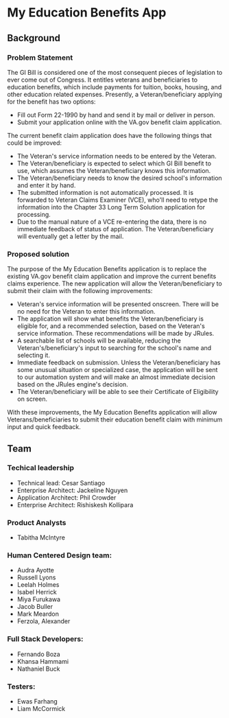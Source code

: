 # My Education Benefits App

## Background
### Problem Statement
The GI Bill is considered one of the most consequent pieces of legislation to ever come out of Congress. It entitles veterans and beneficiaries to education benefits, which include payments for tuition, books, housing, and other education related expenses. Presently, a Veteran/beneficiary applying for the benefit has two options:

- Fill out Form 22-1990 by hand and send it by mail or deliver in person.
- Submit your application online with the VA.gov benefit claim application.

The current benefit claim application does have the following things that could be improved:

- The Veteran's service information needs to be entered by the Veteran.
- The Veteran/beneficiary is expected to select which GI Bill benefit to use, which assumes the Veteran/beneficiary knows this information.
- The Veteran/beneficiary needs to know the desired school's information and enter it by hand.
- The submitted information is not automatically processed. It is forwarded to Veteran Claims Examiner (VCE), who'll need to retype the information into the Chapter 33 Long Term Solution application for processing.
- Due to the manual nature of a VCE re-entering the data, there is no immediate feedback of status of application. The Veteran/beneficiary will eventually get a letter by the mail.

### Proposed solution
The purpose of the My Education Benefits application is to replace the existing VA.gov benefit claim application and improve the current benefits claims experience. The new application will allow the Veteran/beneficiary to submit their claim with the following improvements:

- Veteran's service information will be presented onscreen. There will be no need for the Veteran to enter this information.
- The application will show what benefits the Veteran/beneficiary is eligible for, and a recommended selection, based on the Veteran's service information. These recommendations will be made by JRules.
- A searchable list of schools will be available, reducing the Veteran's/beneficiary's input to searching for the school's name and selecting it.
- Immediate feedback on submission. Unless the Veteran/beneficiary has some unusual situation or specialized case, the application will be sent to our automation system and will make an almost immediate decision based on the JRules engine's decision.
- The Veteran/beneficiary will be able to see their Certificate of Eligibility on screen.

With these improvements, the My Education Benefits application will allow Veterans/beneficiaries to submit their education benefit claim with minimum input and quick feedback.

## Team

### Techical leadership
- Technical lead: Cesar Santiago
- Enterprise Architect: Jackeline Nguyen
- Application Architect: Phil Crowder
- Enterprise Architect: Rishiskesh Kollipara

### Product Analysts
- Tabitha McIntyre

### Human Centered Design team:
- Audra Ayotte
- Russell Lyons
- Leelah Holmes
- Isabel Herrick
- Miya Furukawa
- Jacob Buller
- Mark Meardon
- Ferzola, Alexander
 
### Full Stack Developers:
- Fernando Boza
- Khansa Hammami
- Nathaniel Buck
 
### Testers:
- Ewas Farhang
- Liam McCormick

